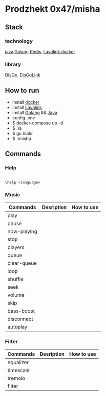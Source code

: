 # Prodzhekt 0x47/misha

## Stack

### technology

[java](https://www.oracle.com/java/),[Golang](https://go.dev),[Redis](https://redis.io/), [Lavalink](https://github.com/lavalink-devs/Lavalink),[docker](https://docs.docker.com)

### library

[DisGo](https://github.com/DisgoOrg/disgo), [DisGoLink](https://github.com/disgoorg/disgolink)

## How to run

* install [docker](https://docs.docker.com/desktop/)
* install [Lavalink](https://github.com/lavalink-devs/Lavalink/releases/download/4.0.0/Lavalink.jar)
* install [Golang](https://go.dev/dl/go1.21.6.windows-386.msi) && [Java](https://download.oracle.com/java/21/latest/jdk-21_windows-x64_bin.msi)
* config .env
* $ docker-compose up -d
* $ .\a
* $ go build
* $ .\misha

## Commands

### Help

```

\help <language>

```

### Music

| Commands    | Desription | How to use  |
| ----------- | ---------- | ----------- |
| play        |            |             |
| pause       |            |             |
| now-playing |            |             |
| stop        |            |             |
| players     |            |             |
| queue       |            |             |
| clear-queue |            |             |
| loop        |            |             |
| shuffle     |            |             |
| seek        |            |             |
| volume      |            |             |
| skip        |            |             |
| bass-boost  |            |             |
| disconnect  |            |             |
| autoplay    |            |             |

### Filter

| Commands    | Desription | How to use  |
| ----------- | ---------- | ----------- |
| equalizer        |            |             |
| timescale       |            |             |
| tremolo |            |             |
| filter        |            |             |

